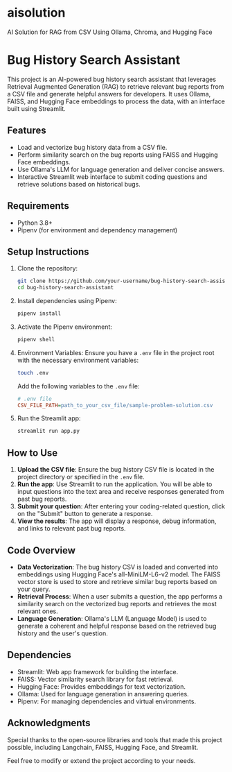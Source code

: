 # aisolution
AI Solution for RAG from CSV Using Ollama, Chroma, and Hugging Face

# Bug History Search Assistant

This project is an AI-powered bug history search assistant that leverages Retrieval Augmented Generation (RAG) to retrieve relevant bug reports from a CSV file and generate helpful answers for developers. It uses Ollama, FAISS, and Hugging Face embeddings to process the data, with an interface built using Streamlit.

## Features

- Load and vectorize bug history data from a CSV file.
- Perform similarity search on the bug reports using FAISS and Hugging Face embeddings.
- Use Ollama's LLM for language generation and deliver concise answers.
- Interactive Streamlit web interface to submit coding questions and retrieve solutions based on historical bugs.

## Requirements

- Python 3.8+
- Pipenv (for environment and dependency management)

## Setup Instructions

1. Clone the repository:

   ```bash
   git clone https://github.com/your-username/bug-history-search-assistant.git
   cd bug-history-search-assistant
   ```

2. Install dependencies using Pipenv:

   ```bash
   pipenv install
   ```

3. Activate the Pipenv environment:

   ```bash
   pipenv shell
   ```

4. Environment Variables: Ensure you have a `.env` file in the project root with the necessary environment variables:

   ```bash
   touch .env
   ```

   Add the following variables to the `.env` file:

   ```ini
   # .env file
   CSV_FILE_PATH=path_to_your_csv_file/sample-problem-solution.csv
   ```

5. Run the Streamlit app:

   ```bash
   streamlit run app.py
   ```

## How to Use

1. **Upload the CSV file**: Ensure the bug history CSV file is located in the project directory or specified in the `.env` file.
2. **Run the app**: Use Streamlit to run the application. You will be able to input questions into the text area and receive responses generated from past bug reports.
3. **Submit your question**: After entering your coding-related question, click on the "Submit" button to generate a response.
4. **View the results**: The app will display a response, debug information, and links to relevant past bug reports.

## Code Overview

- **Data Vectorization**: The bug history CSV is loaded and converted into embeddings using Hugging Face's all-MiniLM-L6-v2 model. The FAISS vector store is used to store and retrieve similar bug reports based on your query.
- **Retrieval Process**: When a user submits a question, the app performs a similarity search on the vectorized bug reports and retrieves the most relevant ones.
- **Language Generation**: Ollama's LLM (Language Model) is used to generate a coherent and helpful response based on the retrieved bug history and the user's question.

## Dependencies

- Streamlit: Web app framework for building the interface.
- FAISS: Vector similarity search library for fast retrieval.
- Hugging Face: Provides embeddings for text vectorization.
- Ollama: Used for language generation in answering queries.
- Pipenv: For managing dependencies and virtual environments.

## Acknowledgments

Special thanks to the open-source libraries and tools that made this project possible, including Langchain, FAISS, Hugging Face, and Streamlit.

Feel free to modify or extend the project according to your needs.
